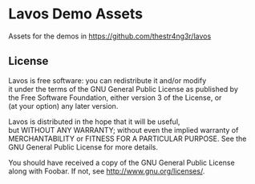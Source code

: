 # Lavos Demo Assets

Assets for the demos in https://github.com/thestr4ng3r/lavos

## License

Lavos is free software: you can redistribute it and/or modify  
it under the terms of the GNU General Public License as published by  
the Free Software Foundation, either version 3 of the License, or  
(at your option) any later version.

Lavos is distributed in the hope that it will be useful,  
but WITHOUT ANY WARRANTY; without even the implied warranty of  
MERCHANTABILITY or FITNESS FOR A PARTICULAR PURPOSE.  See the  
GNU General Public License for more details.

You should have received a copy of the GNU General Public License  
along with Foobar.  If not, see <http://www.gnu.org/licenses/>.
